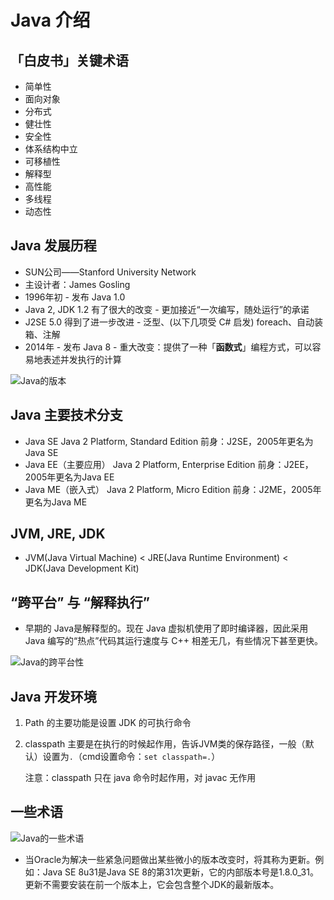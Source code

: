 # Java 介绍

## 「白皮书」关键术语

* 简单性
* 面向对象
* 分布式
* 健壮性
* 安全性
* 体系结构中立
* 可移植性
* 解释型
* 高性能
* 多线程
* 动态性

## Java 发展历程

* SUN公司——Stanford University Network
* 主设计者：James Gosling
* 1996年初 - 发布 Java 1.0
* Java 2, JDK 1.2 有了很大的改变 - 更加接近“一次编写，随处运行”的承诺
* J2SE 5.0 得到了进一步改进 - 泛型、(以下几项受 C# 启发) foreach、自动装箱、注解
* 2014年 - 发布 Java 8 - 重大改变：提供了一种「**函数式**」编程方式，可以容易地表述并发执行的计算

![Java的版本](./resources/java-version.jpg)

## Java 主要技术分支

* Java SE
  Java 2 Platform, Standard Edition
  前身：J2SE，2005年更名为Java SE
* Java EE（主要应用）
  Java 2 Platform, Enterprise Edition
  前身：J2EE，2005年更名为Java EE
* Java ME（嵌入式）
  Java 2 Platform, Micro Edition
  前身：J2ME，2005年更名为Java ME

## JVM, JRE, JDK

* JVM(Java Virtual Machine) < JRE(Java Runtime Environment) < JDK(Java Development Kit)

## “跨平台” 与 “解释执行”

* 早期的 Java是解释型的。现在 Java 虚拟机使用了即时编译器，因此采用 Java 编写的“热点”代码其运行速度与 C++ 相差无几，有些情况下甚至更快。

![Java的跨平台性](./resources/java-cross-platform.png)

## Java 开发环境

1. Path 的主要功能是设置 JDK 的可执行命令
2. classpath 主要是在执行的时候起作用，告诉JVM类的保存路径，一般（默认）设置为```.```（cmd设置命令：```set classpath=.```）

    注意：classpath 只在 java 命令时起作用，对 javac 无作用

## 一些术语

![Java的一些术语](./resources/java-terms.jpg)

* 当Oracle为解决一些紧急问题做出某些微小的版本改变时，将其称为更新。例如：Java SE 8u31是Java SE 8的第31次更新，它的内部版本号是1.8.0_31。更新不需要安装在前一个版本上，它会包含整个JDK的最新版本。
